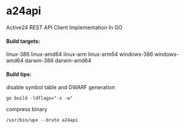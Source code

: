 # a24api
Active24 REST API Client Implementation In GO



#### Build targets:
linux-386
linux-amd64
linux-arm
linux-arm64
windows-386
windows-amd64
darwin-386
darwin-amd64

#### Build tips:
disable symbol table and DWARF generation

`go build -ldflags="-s -w"`


compress binary

`/usr/bin/upx --brute a24api`
